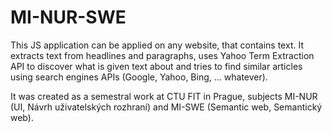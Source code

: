 # MI-NUR-SWE

This JS application can be applied on any website, that contains text. It extracts text from headlines
and paragraphs, uses Yahoo Term Extraction API to discover what is given text about and tries to find similar
articles using search engines APIs (Google, Yahoo, Bing, ... whatever).

It was created as a semestral work at CTU FIT in Prague, subjects MI-NUR (UI, Návrh uživatelských rozhraní)
and MI-SWE (Semantic web, Semantický web).